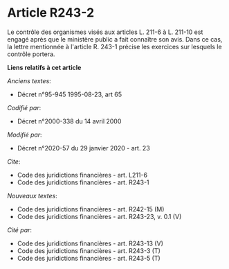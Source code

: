# Article R243-2

Le contrôle des organismes visés aux articles L. 211-6 à L. 211-10 est engagé après que le ministère public a fait connaître
son avis. Dans ce cas, la lettre mentionnée à l'article R. 243-1 précise les exercices sur lesquels le contrôle portera.

**Liens relatifs à cet article**

_Anciens textes_:

  - Décret n°95-945 1995-08-23, art 65

_Codifié par_:

  - Décret n°2000-338 du 14 avril 2000

_Modifié par_:

  - Décret n°2020-57 du 29 janvier 2020 - art. 23

_Cite_:

  - Code des juridictions financières - art. L211-6
  - Code des juridictions financières - art. R243-1

_Nouveaux textes_:

  - Code des juridictions financières - art. R242-15 (M)
  - Code des juridictions financières - art. R243-23, v. 0.1 (V)

_Cité par_:

  - Code des juridictions financières - art. R243-13 (V)
  - Code des juridictions financières - art. R243-3 (T)
  - Code des juridictions financières - art. R243-5 (T)
